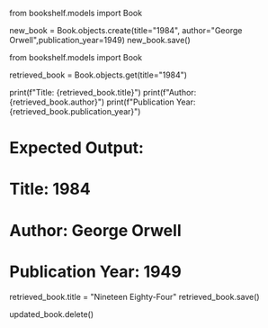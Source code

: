 from bookshelf.models import Book

new_book = Book.objects.create(title="1984", author="George Orwell",publication_year=1949)
new_book.save()


from bookshelf.models import Book

retrieved_book = Book.objects.get(title="1984")

print(f"Title: {retrieved_book.title}")
print(f"Author: {retrieved_book.author}")
print(f"Publication Year: {retrieved_book.publication_year}")



# Expected Output:
# Title: 1984
# Author: George Orwell
# Publication Year: 1949


retrieved_book.title = "Nineteen Eighty-Four"
retrieved_book.save()




updated_book.delete()